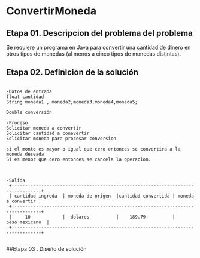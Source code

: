 # ConvertirMoneda
## Etapa 01. Descripcion del problema  del problema 
Se requiere un programa en Java para convertir una cantidad de dinero en otros tipos de monedas (al menos a cinco tipos de monedas distintas). 
## Etapa 02. Definicion de la solución

~~~

-Datos de entrada
float cantidad
String moneda1 , moneda2,moneda3,moneda4,moneda5;

Double conversión 

-Proceso
Solicitar moneda a convertir
Solicitar cantidad a conevertir
Solicitar moneda para procesar conversion

si el monto es mayor o igual que cero entonces se convertira a la moneda deseada
Si es menor que cero entonces se cancela la operacion.



-Salida
 +---------------------------------------------------------------------------------+
 | cantidad ingreda  | moneda de origen  |cantidad convertida | moneda a convertir |
 +---------------------------------------------------------------------------------+
 |     10            |  dolares          |    189.79          |     peso mexicano  | 
 +---------------------------------------------------------------------------------+
 
 ~~~
 
 ##Etapa 03 . Diseño de solución
 
